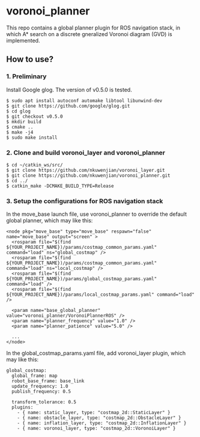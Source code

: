 # voronoi_planner
This repo contains a global planner plugin for ROS navigation stack, in which A* search on a discrete gneralized Voronoi diagram (GVD) is implemented.

## How to use?

### 1. Preliminary

Install Google glog. The version of v0.5.0 is tested.
```
$ sudo apt install autoconf automake libtool libunwind-dev
$ git clone https://github.com/google/glog.git
$ cd glog
$ git checkout v0.5.0
$ mkdir build
$ cmake ..
$ make -j4
$ sudo make install
```

### 2. Clone and build voronoi_layer and voronoi_planner
```
$ cd ~/catkin_ws/src/
$ git clone https://github.com/nkuwenjian/voronoi_layer.git
$ git clone https://github.com/nkuwenjian/voronoi_planner.git
$ cd ../
$ catkin_make -DCMAKE_BUILD_TYPE=Release
```

### 3. Setup the configurations for ROS navigation stack

In the move_base launch file, use voronoi_planner to override the default global planner, which may like this:
```
<node pkg="move_base" type="move_base" respawn="false" name="move_base" output="screen" >
  <rosparam file="$(find ${YOUR_PROJECT_NAME})/params/costmap_common_params.yaml" command="load" ns="global_costmap" />
  <rosparam file="$(find ${YOUR_PROJECT_NAME})/params/costmap_common_params.yaml" command="load" ns="local_costmap" />
  <rosparam file="$(find ${YOUR_PROJECT_NAME})/params/global_costmap_params.yaml" command="load" />
  <rosparam file="$(find ${YOUR_PROJECT_NAME})/params/local_costmap_params.yaml" command="load" />

  <param name="base_global_planner" value="voronoi_planner/VoronoiPlannerROS" />
  <param name="planner_frequency" value="1.0" />
  <param name="planner_patience" value="5.0" />

  ...
</node>
```

In the global_costmap_params.yaml file, add voronoi_layer plugin, which may like this:
```
global_costmap:
  global_frame: map
  robot_base_frame: base_link
  update_frequency: 1.0
  publish_frequency: 0.5

  transform_tolerance: 0.5
  plugins:
    - { name: static_layer, type: "costmap_2d::StaticLayer" }
    - { name: obstacle_layer, type: "costmap_2d::ObstacleLayer" }
    - { name: inflation_layer, type: "costmap_2d::InflationLayer" }
    - { name: voronoi_layer, type: "costmap_2d::VoronoiLayer" }
```

